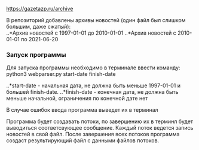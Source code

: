 https://gazetazp.ru/archive

В репозиторий добавлены архивы новостей (один файл был слишком большим, даже сжатый):  
..*Архив новостей с 1997-01-01 до 2010-01-01
..*Архив новостей с 2010-01-01 по 2021-06-20

[Ссылка на целый файл]: https://drive.google.com/file/d/1jM1VIUGDcrz03cd2fNLvudQOf_Tfw3mX/view?usp=sharing

### Запуск программы

Для запуска программы необходимо в терминале ввести команду:  
python3 webparser.py start-date finish-date

..*start-date - начальная дата, не должна быть меньше 1997-01-01 и большей finish-date. 
..*finish-date - конечная дата, не должна быть меньше начальной, ограничения по конечной дате нет

В случае ошибок ввода программа выведет их в терминал

Программа будет создавать потоки, по завершению их в терминл будет выводиться соответсвующее сообщение. 
Каждый поток ведется запись новостей в свой файл. 
После завершения всех потоков программа создаст результирующий файл с данными файлов потоков. 
